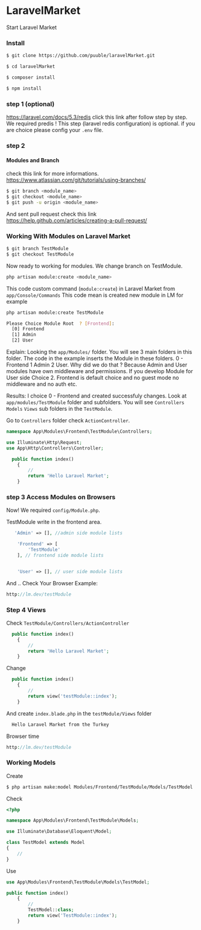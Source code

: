 # LaravelMarket
Start Laravel Market
### Install
```sh
$ git clone https://github.com/puuble/laravelMarket.git
```
```sh
$ cd laravelMarket
```
```sh
$ composer install
```
```sh
$ npm install
```

### step 1 (optional)

https://laravel.com/docs/5.3/redis click this link after follow step by step. We required predis !
This step (laravel redis configuration) is optional. if you are choice please config your `.env` file.

### step 2
#### Modules and Branch

check this link for more informations. https://www.atlassian.com/git/tutorials/using-branches/
```sh
$ git branch <module_name>
$ git checkout <module_name>
$ git push -u origin <module_name>
```
And sent pull request check this link https://help.github.com/articles/creating-a-pull-request/

### Working With Modules on Laravel Market
```sh
$ git branch TestModule
$ git checkout TestModule
```
Now ready to working for modules. We change  branch on TestModule.
```sh
php artisan module:create <module_name>
```
This code custom command (`module:create`) in Laravel Market from `app/Console/Commands`
This code mean is created new module in LM 
for example
```sh
php artisan module:create TestModule

Please Choice Module Root  ? [Frontend]:
  [0] Frontend
  [1] Admin
  [2] User

```
Explain: Looking the `app/Modules/` folder. You will see 3 main folders in this folder. The code in the example inserts the Module in these folders. 0 - Frontend  1 Admin 2 User. Why did we do that ? Because Admin and User modules have own middleware and permissions. If you develop Module for User side Choice 2. Frontend is default choice and no guest mode no middleware and no auth etc.

Results:
I choice 0 - Frontend and created successfuly changes. Look at `app/modules/TestModule` folder and subfolders. 
You will see  `Controllers` `Models` `Views` sub folders in the `TestModule`.


Go to `Controllers` folder check `ActionController`.



```php
namespace App\Modules\Frontend\TestModule\Controllers;

use Illuminate\Http\Request;
use App\Http\Controllers\Controller;


```


```php
  public function index()
    {
        //
        return 'Hello Laravel Market';
    }
```

### step 3 Access Modules on Browsers

Now! We required `config/Module.php`.

TestModule write in the frontend area.

```php
   'Admin' => [], //admin side module lists

    'Frontend' => [
        'TestModule'
    ], // frontend side module lists


    'User' => [], // user side module lists

```

And .. Check Your Browser
Example:

```php
http://lm.dev/testModule
```
### Step 4 Views
Check `TestModule/Controllers/ActionController`
```php
  public function index()
    {
        //
        return 'Hello Laravel Market';
    }
```
Change
```php
  public function index()
    {
        //
        return view('testModule::index');
    }
```
And create `index.blade.php` in the `testModule/Views` folder

```php
  Hello Laravel Market from the Turkey
```
Browser time

```php
http://lm.dev/testModule
```
### Working Models

Create

```sh
$ php artisan make:model Modules/Frontend/TestModule/Models/TestModel
```

Check
```php
<?php

namespace App\Modules\Frontend\TestModule\Models;

use Illuminate\Database\Eloquent\Model;

class TestModel extends Model
{
    //
}
```
Use
```php
use App\Modules\Frontend\TestModule\Models\TestModel;
```

```php
public function index()
    {
        //
        TestModel::class;
        return view('TestModule::index');
    }
```
